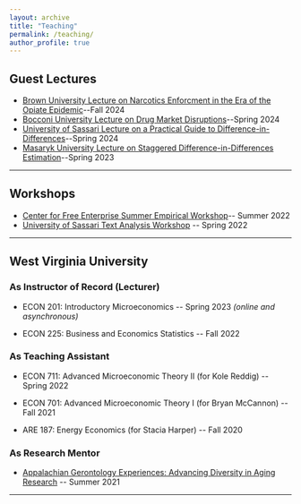 ```yaml
---
layout: archive
title: "Teaching"
permalink: /teaching/
author_profile: true
---
```

## Guest Lectures
- [Brown University Lecture on Narcotics Enforcment in the Era of the Opiate Epidemic](https://github.com/zachporreca/zachporreca.github.io/blob/master/files/narcotics_enforcement_lecture_brown.pdf)--Fall 2024
- [Bocconi University Lecture on Drug Market Disruptions](https://github.com/zachporreca/zachporreca.github.io/blob/master/files/drug_market_crack_downs_lecture.pdf)--Spring 2024
- [University of Sassari Lecture on a Practical Guide to Difference-in-Differences](https://github.com/zachporreca/zachporreca.github.io/blob/master/files/did_lecture.pdf)--Spring 2024
- [Masaryk University Lecture on Staggered Difference-in-Differences Estimation](https://github.com/zachporreca/zachporreca.github.io/blob/master/files/DiD_Guest_Lecture-1.pdf)--Spring 2023
---

## Workshops
- [Center for Free Enterprise Summer Empirical Workshop](https://github.com/zachporreca/data_basics_in_R)-- Summer 2022
- [University of Sassari Text Analysis Workshop](https://github.com/zachporreca/text_analysis_workshop) -- Spring 2022
---
## West Virginia University

### As Instructor of Record (Lecturer)
- ECON 201: Introductory Microeconomics -- Spring 2023 *(online and asynchronous)*

- ECON 225: Business and Economics Statistics -- Fall 2022

### As Teaching Assistant

- ECON 711: Advanced Microeconomic Theory II (for Kole Reddig) -- Spring 2022

- ECON 701: Advanced Microeconomic Theory I (for Bryan McCannon) -- Fall 2021

- ARE 187: Energy Economics (for Stacia Harper) -- Fall 2020


### As Research Mentor

- [Appalachian Gerontology Experiences: Advancing Diversity in Aging Research](https://age-adar.wvu.edu/home) -- Summer 2021

---
